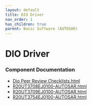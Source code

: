 ```yaml
---
layout: default
title: DIO Driver
nav_order: 1
has_children: true
parent: Basic Software (AUTOSAR)
---
```

# DIO Driver
### Component Documentation

- [Dio Peer Review Checklists.html](doc/Dio%20Peer%20Review%20Checklists.html)
- [R20UT3708EJ0100-AUTOSAR.html](doc/R20UT3708EJ0100-AUTOSAR.html)
- [R20UT3709EJ0100-AUTOSAR.html](doc/R20UT3709EJ0100-AUTOSAR.html)
- [R20UT3754EJ0100-AUTOSAR.html](doc/R20UT3754EJ0100-AUTOSAR.html)


